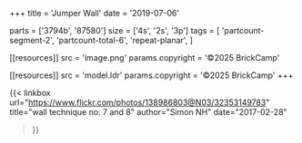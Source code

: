 +++
title = 'Jumper Wall'
date  = '2019-07-06'

parts = ['3794b', '87580']
size  = ['4s', '2s', '3p']
tags  = [
  'partcount-segment-2',
  'partcount-total-6',
  'repeat-planar',
]

[[resources]]
src              = 'image.png'
params.copyright = '©2025 BrickCamp'

[[resources]]
src              = 'model.ldr'
params.copyright = '©2025 BrickCamp'
+++

{{< linkbox
    url="https://www.flickr.com/photos/138986803@N03/32353149783"
    title="wall technique no. 7 and 8"
    author="Simon NH"
    date="2017-02-28"
>}}
